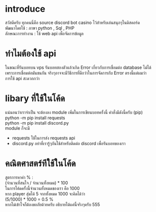 # introduce
สวัสดีครับ ทุกคนนี่คือ source discord bot casino ไว้สำหรับเล่นสนุกๆในดิสคอร์ด <br>
พัฒนาโดยใช้ : ภาษา python , Sql , PHP <br>
ลักษณะการทำงาน : ใช้ web api เพื่อจัดการข้อมูล <br>
# ทำไมต้องใช้ api 
ในขณะที่รันบอทบน vps รันบอทสองตัวแล้วเกิด Error เกี่ยวกับการเชื่อมต่อ database ไม่ได้ <br>
เพราะการเชื่อมต่อมันชนกัน จริงๆอาจจะมีวิธีการที่ดีกว่าในการจัดการกับ Error ตรงนี้แต่ผมว่า <br>
การใช้ api สะดวกกว่า
# libary ที่ใช้ในโค้ด
แน่นอนว่าเราจำเป็น จะต้องลง module เพิ่มในการเขียนบอทครั้งนี้ คำสั่งมีดังนี้ครับ (pip) <br>
python -m pip install requests <br>
python -m pip install discord.py <br>
module ก็จะมี <br>
- requests ใช้ในการส่ง requests api <br>
- discord.py อย่าที่เรารู้ๆกันใช้สำหรับติดต่อ discord เพื่อรันบอทของเรา <br>
# คณิตศาสตร์ทีใช้ในโค้ด
สูตรการหาค่า % : <br>
(จำนวนที่สนใจ / จำนวนทั้งหมด) * 100 <br>
ในการโค้ดครั้งนี้จำนวนทั้งหมดของเรา คือ 1000 <br>
หาก player สุ่มได้ 5 จากทั้งหมด 1000 จะคิดได้ว่า <br>
(5/1000) * 1000 = 0.5 % <br>
หากไม่เข้าใจก็ต้องขอภัยด้วยครับ อธิบายได้แค่นี้จริงๆครับ 555 
